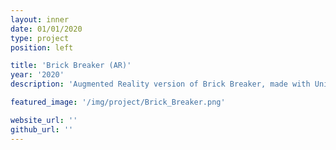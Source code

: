```yaml
---
layout: inner
date: 01/01/2020
type: project
position: left

title: 'Brick Breaker (AR)'
year: '2020'
description: 'Augmented Reality version of Brick Breaker, made with Unity and Vuforia Engine'

featured_image: '/img/project/Brick_Breaker.png'

website_url: ''
github_url: ''
---
```

